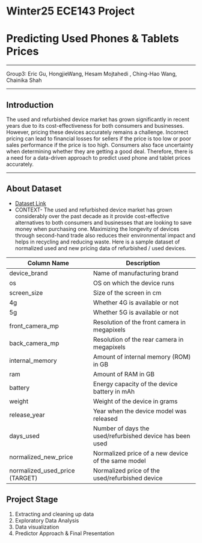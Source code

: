 # Winter25 ECE143 Project
# Predicting Used Phones & Tablets Prices
***
Group3:
Eric Gu, HongjieWang, Hesam Mojtahedi , Ching-Hao Wang, Chainika Shah
***
## Introduction

The used and refurbished device market has grown significantly in recent years due to its cost-effectiveness for both consumers and businesses. However, pricing these devices accurately remains a challenge. Incorrect pricing can lead to financial losses for sellers if the price is too low or poor sales performance if the price is too high. Consumers also face uncertainty when determining whether they are getting a good deal. Therefore, there is a need for a data-driven approach to predict used phone and tablet prices accurately.

***
## About Dataset 
- [Dataset Link](https://www.kaggle.com/datasets/ahsan81/used-handheld-device-data/data)
- CONTEXT- The used and refurbished device market has grown considerably over the past decade as it provide cost-effective alternatives to both consumers and businesses that are looking to save money when purchasing one. Maximizing the longevity of devices through second-hand trade also reduces their environmental impact and helps in recycling and reducing waste. Here is a sample dataset of normalized used and new pricing data of refurbished / used devices.

| Column Name            | Description                                           |
|------------------------|-------------------------------------------------------|
| device_brand          | Name of manufacturing brand                           |
| os                   | OS on which the device runs                            |
| screen_size          | Size of the screen in cm                               |
| 4g                   | Whether 4G is available or not                         |
| 5g                   | Whether 5G is available or not                         |
| front_camera_mp      | Resolution of the front camera in megapixels          |
| back_camera_mp       | Resolution of the rear camera in megapixels           |
| internal_memory      | Amount of internal memory (ROM) in GB                 |
| ram                 | Amount of RAM in GB                                    |
| battery             | Energy capacity of the device battery in mAh          |
| weight              | Weight of the device in grams                          |
| release_year        | Year when the device model was released                |
| days_used           | Number of days the used/refurbished device has been used |
| normalized_new_price | Normalized price of a new device of the same model     |
| normalized_used_price (TARGET) | Normalized price of the used/refurbished device |

## Project Stage
1. Extracting and cleaning up data
2. Exploratory Data Analysis
3. Data visualization 
4. Predictor Approach & Final Presentation